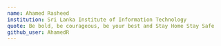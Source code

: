 ```yaml
---
name: Ahamed Rasheed
institution: Sri Lanka Institute of Information Technology
quote: Be bold, be courageous, be your best and Stay Home Stay Safe
github_user: AhamedR
---
```


